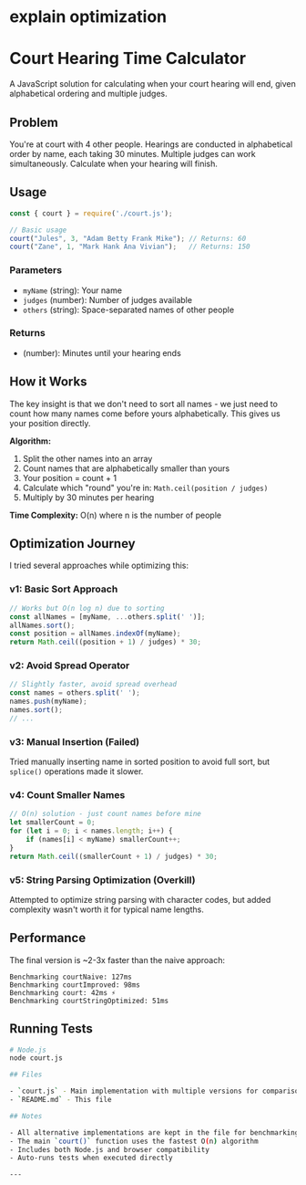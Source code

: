 # explain optimization
# Court Hearing Time Calculator

A JavaScript solution for calculating when your court hearing will end, given alphabetical ordering and multiple judges.

## Problem

You're at court with 4 other people. Hearings are conducted in alphabetical order by name, each taking 30 minutes. Multiple judges can work simultaneously. Calculate when your hearing will finish.

## Usage

```javascript
const { court } = require('./court.js');

// Basic usage
court("Jules", 3, "Adam Betty Frank Mike"); // Returns: 60
court("Zane", 1, "Mark Hank Ana Vivian");   // Returns: 150
```

### Parameters
- `myName` (string): Your name
- `judges` (number): Number of judges available  
- `others` (string): Space-separated names of other people

### Returns
- (number): Minutes until your hearing ends

## How it Works

The key insight is that we don't need to sort all names - we just need to count how many names come before yours alphabetically. This gives us your position directly.

**Algorithm:**
1. Split the other names into an array
2. Count names that are alphabetically smaller than yours
3. Your position = count + 1
4. Calculate which "round" you're in: `Math.ceil(position / judges)`
5. Multiply by 30 minutes per hearing

**Time Complexity:** O(n) where n is the number of people

## Optimization Journey

I tried several approaches while optimizing this:

### v1: Basic Sort Approach
```javascript
// Works but O(n log n) due to sorting
const allNames = [myName, ...others.split(' ')];
allNames.sort();
const position = allNames.indexOf(myName);
return Math.ceil((position + 1) / judges) * 30;
```

### v2: Avoid Spread Operator  
```javascript
// Slightly faster, avoid spread overhead
const names = others.split(' ');
names.push(myName);
names.sort();
// ...
```

### v3: Manual Insertion (Failed)
Tried manually inserting name in sorted position to avoid full sort, but `splice()` operations made it slower.

### v4: Count Smaller Names 
```javascript
// O(n) solution - just count names before mine
let smallerCount = 0;
for (let i = 0; i < names.length; i++) {
    if (names[i] < myName) smallerCount++;
}
return Math.ceil((smallerCount + 1) / judges) * 30;
```

### v5: String Parsing Optimization (Overkill)
Attempted to optimize string parsing with character codes, but added complexity wasn't worth it for typical name lengths.

## Performance

The final version is ~2-3x faster than the naive approach:

```
Benchmarking courtNaive: 127ms
Benchmarking courtImproved: 98ms  
Benchmarking court: 42ms ⚡
Benchmarking courtStringOptimized: 51ms
```

## Running Tests

```bash
# Node.js
node court.js

## Files

- `court.js` - Main implementation with multiple versions for comparison
- `README.md` - This file

## Notes

- All alternative implementations are kept in the file for benchmarking
- The main `court()` function uses the fastest O(n) algorithm
- Includes both Node.js and browser compatibility
- Auto-runs tests when executed directly

---
